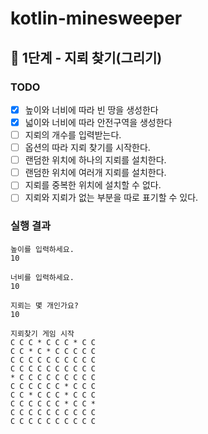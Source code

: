 # kotlin-minesweeper

## 🚀 1단계 - 지뢰 찾기(그리기)

### TODO
 - [x] 높이와 너비에 따라 빈 땅을 생성한다
 - [x] 넓이와 너비에 따라 안전구역을 생성한다
 - [ ] 지뢰의 개수를 입력받는다.
 - [ ] 옵션의 따라 지뢰 찾기를 시작한다.
 - [ ] 랜덤한 위치에 하나의 지뢰를 설치한다.
 - [ ] 랜덤한 위치에 여러개 지뢰를 설치한다.
 - [ ] 지뢰를 중복한 위치에 설치할 수 없다.
 - [ ] 지뢰와 지뢰가 없는 부분을 따로 표기할 수 있다.

### 실행 결과
    높이를 입력하세요.
    10
    
    너비를 입력하세요.
    10
    
    지뢰는 몇 개인가요?
    10
    
    지뢰찾기 게임 시작
    C C C * C C C * C C
    C C * C * C C C C C
    C C C C C C C C C C
    C C C C C C C C C C
    * C C C C C C C C C
    C C C C C C * C C C
    C C * C C C * C C C
    C C C C C C * C C *
    C C C C C C C C C C
    C C C C C C C C C C